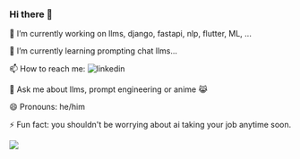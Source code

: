 ### Hi there 👋

🔭 I’m currently working on llms, django, fastapi, nlp, flutter, ML, ...

🌱 I’m currently learning prompting chat llms...

📫 How to reach me: ![linkedin](https://www.linkedin.com/in/raj457036/)

💬 Ask me about llms, prompt engineering or anime 😹

😄 Pronouns: he/him

⚡ Fun fact: you shouldn't be worrying about ai taking your job anytime soon.

<!--
**raj457036/raj457036** is a ✨ _special_ ✨ repository because its `README.md` (this file) appears on your GitHub profile.

Here are some ideas to get you started:

- 🔭 I’m currently working on ...
- 🌱 I’m currently learning ...
- 👯 I’m looking to collaborate on ...
- 🤔 I’m looking for help with ...
- 💬 Ask me about ...
- 📫 How to reach me: ...
- 😄 Pronouns: ...
- ⚡ Fun fact: ...
-->
![](https://hit.yhype.me/github/profile?user_id=19155680&color=00cc1a)
